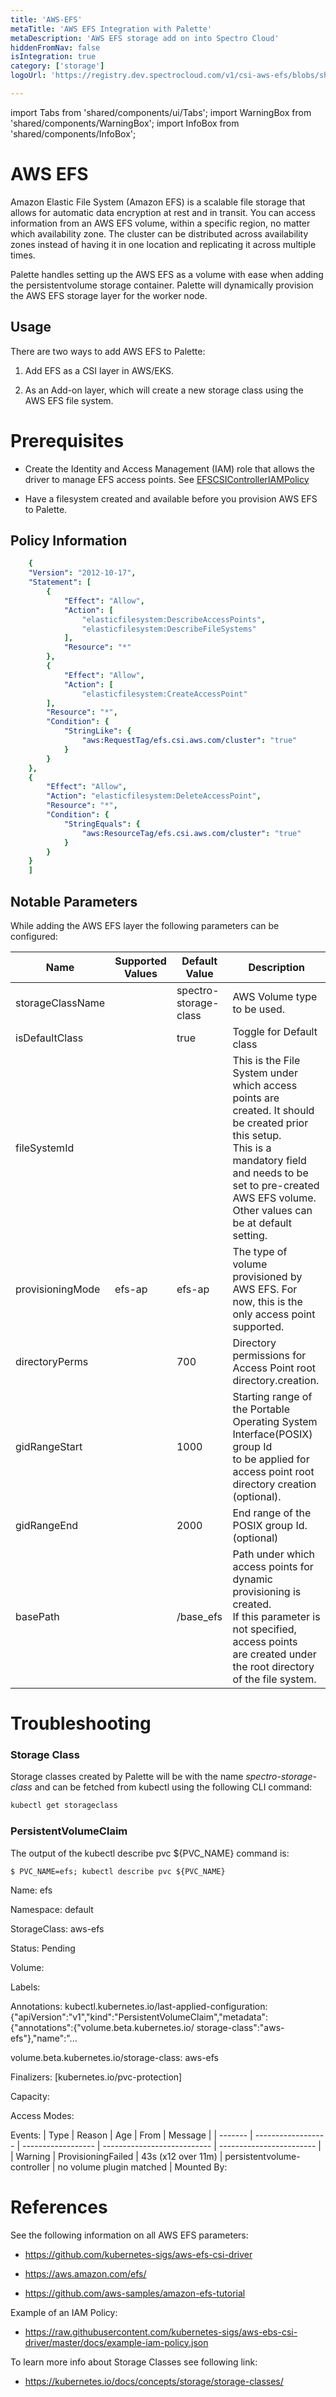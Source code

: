 ```yaml
---
title: 'AWS-EFS'
metaTitle: 'AWS EFS Integration with Palette'
metaDescription: 'AWS EFS storage add on into Spectro Cloud'
hiddenFromNav: false
isIntegration: true
category: ['storage']
logoUrl: 'https://registry.dev.spectrocloud.com/v1/csi-aws-efs/blobs/sha256:5d1eb98bb847489f341beda1407c14442854ab8e5910d0cc8da1a63636057927?type=image/png'

---
```


import Tabs from 'shared/components/ui/Tabs';
import WarningBox from 'shared/components/WarningBox';
import InfoBox from 'shared/components/InfoBox';



# AWS EFS

Amazon Elastic File System (Amazon EFS) is a scalable file storage that allows for automatic data encryption at rest and in transit. You can access information from an AWS EFS volume, within a specific region, no matter which availability zone. The cluster can be distributed across availability zones instead of having it in one location and replicating it across multiple times.

Palette handles setting up the AWS EFS as a volume with ease when adding the persistentvolume storage container. Palette will dynamically provision the AWS EFS storage layer for the worker node. 

## Usage

There are two ways to add AWS EFS to Palette:

1. Add EFS as a CSI layer in AWS/EKS.


2. As an Add-on layer, which will create a new storage class using the AWS EFS file system.


# Prerequisites

- Create the Identity and Access Management (IAM) role that allows the driver to manage EFS access points. See [EFSCSIControllerIAMPolicy](https://aws.amazon.com/blogs/containers/introducing-efs-csi-dynamic-provisioning/)


- Have a filesystem created and available before you provision AWS EFS to Palette.


## Policy Information

```yaml
    {
    "Version": "2012-10-17",
    "Statement": [
        {
            "Effect": "Allow",
            "Action": [
                "elasticfilesystem:DescribeAccessPoints",
                "elasticfilesystem:DescribeFileSystems"
            ],
            "Resource": "*"
        },
        {
            "Effect": "Allow",
            "Action": [
                "elasticfilesystem:CreateAccessPoint"
        ],
        "Resource": "*",
        "Condition": {
            "StringLike": {
                "aws:RequestTag/efs.csi.aws.com/cluster": "true"
            }
        }
    },
    {
        "Effect": "Allow",
        "Action": "elasticfilesystem:DeleteAccessPoint",
        "Resource": "*",
        "Condition": {
            "StringEquals": {
                "aws:ResourceTag/efs.csi.aws.com/cluster": "true"
            }
        }
    }
    ]
```


## Notable Parameters
While adding the AWS EFS layer the following parameters can be configured: 

| Name             | Supported Values | Default Value         | Description                                                                                                                                                                                                                              |
| ---------------- | ---------------- | --------------------- | ---------------------------------------------------------------------------------------------------------------------------------------------------------------------------------------------------------------------------------------- |
| storageClassName |                  | spectro-storage-class | AWS Volume type to be used.                                                                                                                                                                                                              |
| isDefaultClass   |                  | true                  | Toggle for Default class                                                                                                                                                                                                                 |
| fileSystemId     |                  |                       | This is the File System under which access points are created. It should be created prior this setup. <br /> This is a mandatory field and needs to be set to pre-created AWS EFS volume. <br /> Other values can be at default setting. |
| provisioningMode | efs-ap           | efs-ap                | The type of volume provisioned by AWS EFS. For now, this is the <br /> only access point supported.                                                                                                                                      |
| directoryPerms   |                  | 700                   | Directory permissions for Access Point root directory.creation.                                                                                                                                                                          |
| gidRangeStart    |                  | 1000                  | Starting range of the Portable Operating System Interface(POSIX) group Id <br /> to be applied for access point root directory creation (optional).                                                                                      |
| gidRangeEnd      |                  | 2000                  | End range of the POSIX group Id.(optional)                                                                                                                                                                                               |
| basePath         |                  | /base_efs             | Path under which access points for dynamic provisioning is created. <br /> If this parameter is not specified, access points <br /> are created under the root directory of the file system.                                             |


# Troubleshooting

### Storage Class
Storage classes created by Palette will be with the name *spectro-storage-class* and can be fetched from kubectl using the following CLI command:

```bash
kubectl get storageclass
```

### PersistentVolumeClaim

The output of the kubectl describe pvc ${PVC_NAME} command is:

 `$ PVC_NAME=efs; kubectl describe pvc ${PVC_NAME}`


Name:          efs

Namespace:     default

StorageClass:  aws-efs

Status:        Pending

Volume:

Labels:<none>

Annotations:   kubectl.kubernetes.io/last-applied-configuration:
{"apiVersion":"v1","kind":"PersistentVolumeClaim","metadata":{"annotations":{"volume.beta.kubernetes.io/
storage-class":"aws-efs"},"name":"...

volume.beta.kubernetes.io/storage-class: aws-efs

Finalizers:    [kubernetes.io/pvc-protection]

Capacity:

Access Modes:

Events:
| Type    | Reason             | Age                | From                        | Message                  |
| ------- | ------------------ | ------------------ | --------------------------- | ------------------------ |
| Warning | ProvisioningFailed | 43s (x12 over 11m) | persistentvolume-controller | no volume plugin matched |
Mounted By:  <none> 



# References

See the following information on all AWS EFS parameters:

- https://github.com/kubernetes-sigs/aws-efs-csi-driver

- https://aws.amazon.com/efs/

- https://github.com/aws-samples/amazon-efs-tutorial



Example of an IAM Policy:

- https://raw.githubusercontent.com/kubernetes-sigs/aws-ebs-csi-driver/master/docs/example-iam-policy.json


To learn more info about Storage Classes see following link:

- https://kubernetes.io/docs/concepts/storage/storage-classes/



